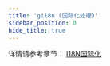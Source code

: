 ```yaml
---
title: 'gi18n (国际化处理)'
sidebar_position: 0
hide_title: true
---
```


详情请参考章节： [I18N国际化](output/goframe-v1.16-md/核心组件-重点/I18N国际化)

`    `